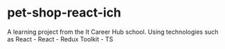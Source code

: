 # pet-shop-react-ich
A learning project from the It Career Hub school. 
Using technologies such as React - React  - Redux Toolkit - TS